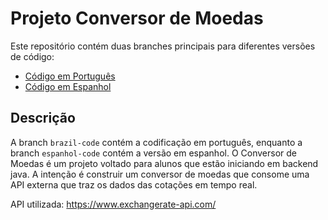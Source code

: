 # Projeto Conversor de Moedas

Este repositório contém duas branches principais para diferentes versões de código:

- [Código em Português](https://github.com/backendGeral/conversor-de-monedas-v2/tree/brazil-code)
- [Código em Espanhol](https://github.com/backendGeral/conversor-de-monedas-v2/tree/espanhol-code)

## Descrição

A branch `brazil-code` contém a codificação em português, enquanto a branch `espanhol-code` contém a versão em espanhol. O Conversor de Moedas é um projeto voltado para alunos que estão iniciando em backend java. A intenção é construir um conversor de moedas que consome uma API externa que traz os dados das cotações em tempo real. 

API utilizada: https://www.exchangerate-api.com/



